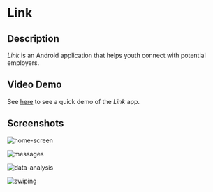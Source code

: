 # Link

## Description

*Link* is an Android application that helps youth connect with potential employers.

## Video Demo

See [here](https://youtu.be/IhxP-gXklns) to see a quick demo of the *Link* app.

## Screenshots

![home-screen](https://user-images.githubusercontent.com/34670205/52247351-9080d800-28b7-11e9-80f0-8723fafae6a0.png)

![messages](https://user-images.githubusercontent.com/34670205/52247355-937bc880-28b7-11e9-86c6-61c84c511505.png)

![data-analysis](https://user-images.githubusercontent.com/34670205/52247360-95de2280-28b7-11e9-83f6-26b31b4c6ad5.png)

![swiping](https://user-images.githubusercontent.com/34670205/52247363-9aa2d680-28b7-11e9-8670-01e5e3ccc240.png)
